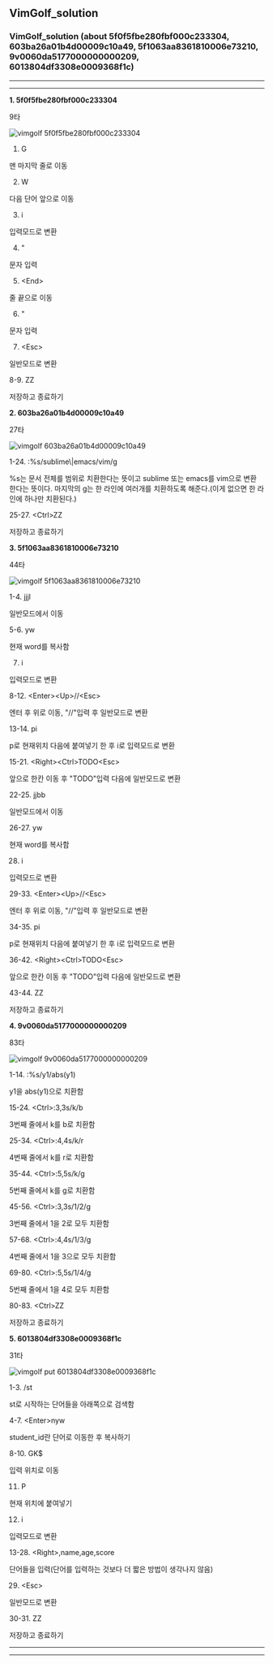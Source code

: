## VimGolf_solution
### VimGolf_solution (about 5f0f5fbe280fbf000c233304, 603ba26a01b4d00009c10a49, 5f1063aa8361810006e73210, 9v0060da5177000000000209, 6013804df3308e0009368f1c)

------
------

**1. 5f0f5fbe280fbf000c233304**

9타

![vimgolf 5f0f5fbe280fbf000c233304](https://user-images.githubusercontent.com/93603660/144267356-a35a6ed4-74c5-4718-8593-424380c8c315.gif)

1. G

맨 마지막 줄로 이동

2. W

다음 단어 앞으로 이동

3. i

입력모드로 변환

4. "

문자 입력

5. &#60;End&#62;

줄 끝으로 이동

6. "

문자 입력

7. &#60;Esc&#62;

일반모드로 변환

8-9. ZZ

저장하고 종료하기

**2. 603ba26a01b4d00009c10a49**

27타

![vimgolf 603ba26a01b4d00009c10a49](https://user-images.githubusercontent.com/93603660/144282364-53410728-b246-4bab-ae1b-bf030e91d842.gif)

1-24. :%s/sublime&#92;|emacs/vim/g

%s는 문서 전체를 범위로 치환한다는 뜻이고 sublime 또는 emacs를 vim으로 변환 한다는 뜻이다. 마지막의 g는 한 라인에 여러개를 치환하도록 해준다.(이게 없으면 한 라인에 하나만 치환된다.)

25-27. &#60;Ctrl&#62;ZZ

저장하고 종료하기

**3. 5f1063aa8361810006e73210**

44타

![vimgolf 5f1063aa8361810006e73210](https://user-images.githubusercontent.com/93603660/144704283-10568a31-c9f7-41c9-9e2d-d9b8127f3078.gif)


1-4. jjjl

일반모드에서 이동

5-6. yw

현재 word를 복사함

7. i

입력모드로 변환

8-12. &#60;Enter&#62;&#60;Up&#62;//&#60;Esc&#62;

엔터 후 위로 이동, "//"입력 후 일반모드로 변환

13-14. pi

p로 현재위치 다음에 붙여넣기 한 후 i로 입력모드로 변환

15-21. &#60;Right&#62;&#60;Ctrl&#62;TODO&#60;Esc&#62;

앞으로 한칸 이동 후 "TODO"입력 다음에 일반모드로 변환

22-25. jjbb

일반모드에서 이동

26-27. yw

현재 word를 복사함

28. i

입력모드로 변환

29-33. &#60;Enter&#62;&#60;Up&#62;//&#60;Esc&#62;

엔터 후 위로 이동, "//"입력 후 일반모드로 변환

34-35. pi

p로 현재위치 다음에 붙여넣기 한 후 i로 입력모드로 변환

36-42. &#60;Right&#62;&#60;Ctrl&#62;TODO&#60;Esc&#62;

앞으로 한칸 이동 후 "TODO"입력 다음에 일반모드로 변환

43-44. ZZ

저장하고 종료하기

**4. 9v0060da5177000000000209**

83타

![vimgolf 9v0060da5177000000000209](https://user-images.githubusercontent.com/93603660/144471090-86e57f64-0d48-4533-8af5-db055999f815.gif)

1-14. :%s/y1/abs(y1)

y1을 abs(y1)으로 치환함

15-24. &#60;Ctrl&#62;:3,3s/k/b

3번째 줄에서 k를 b로 치환함

25-34. &#60;Ctrl&#62;:4,4s/k/r

4번째 줄에서 k를 r로 치환함

35-44. &#60;Ctrl&#62;:5,5s/k/g

5번째 줄에서 k를 g로 치환함

45-56. &#60;Ctrl&#62;:3,3s/1/2/g

3번째 줄에서 1을 2로 모두 치환함

57-68. &#60;Ctrl&#62;:4,4s/1/3/g

4번째 줄에서 1을 3으로 모두 치환함

69-80. &#60;Ctrl&#62;:5,5s/1/4/g

5번째 줄에서 1을 4로 모두 치환함

80-83. &#60;Ctrl&#62;ZZ

저장하고 종료하기

**5. 6013804df3308e0009368f1c**

31타

![vimgolf put 6013804df3308e0009368f1c](https://user-images.githubusercontent.com/93603660/144485263-1280e0dc-271c-478a-82f3-faa886ee31a5.gif)

1-3. /st

st로 시작하는 단어들을 아래쪽으로 검색함

4-7. &#60;Enter&#62;nyw

student_id란 단어로 이동한 후 복사하기

8-10. GK$

입력 위치로 이동

11. P

현재 위치에 붙여넣기

12. i

입력모드로 변환

13-28. &#60;Right&#62;,name,age,score

단어들을 입력(단어를 입력하는 것보다 더 짧은 방법이 생각나지 않음)

29. &#60;Esc&#62;

일반모드로 변환

30-31. ZZ

저장하고 종료하기

------
------
